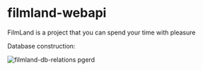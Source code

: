 # filmland-webapi
FilmLand is a project that you can spend your time with pleasure

Database construction:

![filmland-db-relations pgerd](https://github.com/Maxsetovich/filmland-webapi/assets/107585969/6f9a2281-df02-4418-bd7b-bc3c00a9316e)
